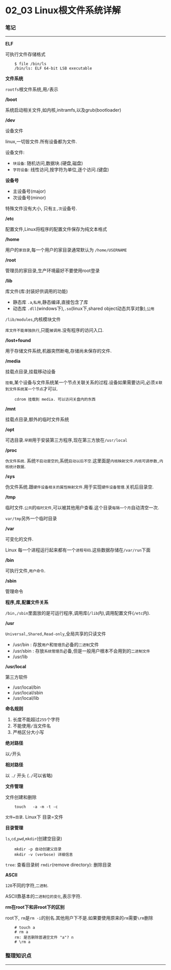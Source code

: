 # 02_03 Linux根文件系统详解

### 笔记

---

**ELF**

可执行文件存储格式

		$ file /bin/ls
		/bin/ls: ELF 64-bit LSB executable

**文件系统**

`rootfs`根文件系统,用`/`表示

**/boot**

系统启动相关文件,如内核,initramfs,以及grub(bootloader)

**/dev**

设备文件

linux,一切皆文件.所有设备都为文件.

设备文件:

* `块设备`: 随机访问,数据块.(硬盘,磁盘)
* `字符设备`: 线性访问,按字符为单位,逐个访问.(键盘)

**设备号**

* 主设备号(major)
* 次设备号(minor)

特殊文件没有大小, 只有`主,次`设备号.

**/etc**

配置文件,Linux将程序的配置文件保存为纯文本格式

**/home**

用户的`家目录`,每一个用户的家目录通常默认为 `/home/USERNAME`

**/root**

管理员的家目录,生产环境最好不要使用root登录 

**/lib**

库文件(库:封装好供调用的功能)

* 静态库 `.a`,`私用`,静态编译,直接包含了库
* 动态库 `.dll`(windows下),`.so`(linux下,shared object动态共享对象),`公用`

`/lib/modules`,内核模块文件

`库文件不能单独执行`,只能`被调用`.没有程序的访问入口.

**/lost+found**

用于存储文件系统,机器突然断电,存储尚未保存的文件.

**/media**

挂载点目录,挂载移动设备

`挂载`,某个设备与文件系统某一个节点关联关系的过程.设备如果需要访问,必须`关联到文件系统某一个节点`才可以.

		cdrom 挂载到 media. 可以访问关盘内的东西
		
**/mnt**

挂载点目录,额外的临时文件系统

**/opt**

可选目录.`早期`用于安装第三方程序,现在第三方放在`/usr/local`

**/proc**

`伪文件系统`. 系统`不启动是空的`,系统`启动以后不空`.这里面是`内核映射文件`.`内核可调参数,内核统计数据`.

**/sys**

伪文件系统.跟`硬件设备相关的属性映射文件`.用于实现`硬件设备管理`.关机后目录空.

**/tmp**

临时文件.`公共`的`临时文件`,可以被其他用户查看.这个目录`每隔一个月`自动清空一次.

`var/tmp`另外一个临时目录

**/var**

可变化的文件.

Linux 每一个进程运行起来都有一个`进程号码`.这些数据存储在`/var/run`下面

**/bin**

可执行文件,`用户命令`.

**/sbin**

管理命令

**程序,库,配置文件关系**

`/bin,/sbin`里面放的是可运行程序,调用库(`/lib`内),调用配置文件(`/etc`内).

**/usr**

`Universal,Shared,Read-only`,全局共享的只读文件

* /usr/bin : 存放`用户`和`管理员`必备的`二进制`文件
* /usr/sbin : 存放`系统管理员`必备,但是一般用户根本不会用到的`二进制文件`
* /usr/lib

**/usr/local**

第三方软件

* /usr/local/bin
* /usr/local/sbin
* /usr/local/lib

**命名规则**

1. 长度不能超过`255`个字符
2. 不能使用`/`当文件名
3. 严格区分大小写

**绝对路径**

以`/`开头

**相对路径**

以 `./` 开头 (`./`可以省略)

**文件管理**

文件创建和删除

		touch 	-a -m -t -c
		
`文件=目录`. Linux下 目录=文件

**目录管理**

`ls`,`cd`,`pwd`,`mkdir`(创建空目录)

		mkdir -p 自动创建父目录
		mkdir -v (verbose) 详细信息
		
`tree`: 查看目录树
`rmdir`(remove directory): 删除目录

**ASCII**

`128`不同的字符,`二进制`.

ASCII靠基本的`二进制位的变化`,表示字符.

**rm在root下和非root下的区别**

root下, `rm`是`rm -i`的别名.其他用户下不是.如果要使用原来的`rm`需要`\rm`删除

		# touch a
		# rm a
		rm: 是否删除普通空文件 "a"? n
		# \rm a
		
### 整理知识点

---




